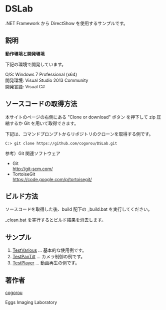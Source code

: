 DSLab
===

.NET Framework から DirectShow を使用するサンプルです。


## 説明

**動作環境と開発環境**

下記の環境で開発しています。  

O/S: Windows 7 Professional (x64)  
開発環境: Visual Studio 2013 Community  
開発言語: Visual C#  


## ソースコードの取得方法

本サイトのページの右側にある "Clone or download" ボタン を押下して zip 圧縮するか Git を用いて取得できます。  

下記は、コマンドプロンプトからリポジトリのクローンを取得する例です。  

	C:> git clone https://github.com/cogorou/DSLab.git


参考）Git 関連ソフトウェア  

- Git  
  http://git-scm.com/
- TortoiseGit  
  https://code.google.com/p/tortoisegit/


## ビルド方法

ソースコードを取得した後、build 配下の \_build.bat を実行してください。  

\_clean.bat を実行するとビルド結果を消去します。  

## サンプル

1. [TestVarious](build/TestVarious/README.md) … 基本的な使用例です。  
2. [TestPanTilt](build/TestPanTilt/README.md) … カメラ制御の例です。  
3. [TestPlayer](build/TestPlayer/README.md) … 動画再生の例です。  


## 著作者

[cogorou](https://github.com/cogorou)

Eggs Imaging Laboratory
